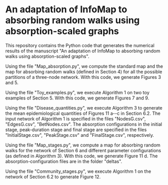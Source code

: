 # An adaptation of InfoMap to absorbing random walks using absorption-scaled graphs 

This repository contains the Python code that generates the numerical results of the manuscript "An adaptation of InfoMap to absorbing random walks using absorption-scaled graphs".

Using the file "Map_absorption.py", we compute the standard map and the map for absorbing random walks (defined in Section 4) for all the possible partitions of a three-node network. With this code, we generate Figures 3 and 5.

Using the file "Toy_examples.py", we execute Algorithm 1 on two toy examples of Section 5. With this code, we generate Figures 7 and 9.

Using the file "Disease_quantities.py", we execute Algorithm 3 to generate the mean epidemiological quantities of Figures 11 a--c in Section 6.2. The input network of Algorithm 1 is specified in the files "NodesG.csv", "EdgesG.csv", "BetNodes.csv". The absorption configurations in the initial stage, peak-duration stage and final stage are specified in the files "InitialStage.csv", "PeakStage.csv" and "FinalStage.csv", respectively. 

Using the file "Map_stages.py", we compute a map for absorbing random walks for the network of Section 6 and different parameter configurations (as defined in Algorithm 3). With this code, we generate Figure 11 d. The absorption-configuration files are in the folder "deltas".

Using the file "Community_stages.py", we execute Algorithm 1 on the network of Section 6.2 to generate Figure 12. 

